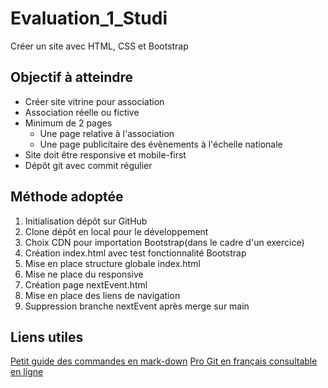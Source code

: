 # Evaluation_1_Studi
Créer un site avec HTML, CSS et Bootstrap

## Objectif à atteindre
* Créer site vitrine pour association
* Association réelle ou fictive
* Minimum de 2 pages
  * Une page relative à l'association
  * Une page publicitaire des évènements à l'échelle nationale
* Site doit être responsive et mobile-first
* Dépôt git avec commit régulier


## Méthode adoptée
1. Initialisation dépôt sur GitHub
2. Clone dépôt en local pour le développement
3. Choix CDN pour importation Bootstrap(dans le cadre d'un exercice)
4. Création index.html avec test fonctionnalité Bootstrap
5. Mise en place structure globale index.html
6. Mise ne place du responsive
7. Création page nextEvent.html
8. Mise en place des liens de navigation
9. Suppression branche nextEvent après merge sur main

## Liens utiles
[Petit guide des commandes en mark-down](https://support.zendesk.com/hc/fr/articles/203691016-Formatage-de-texte-avec-Markdown)
[Pro Git en français consultable en ligne](https://git-scm.com/book/fr/v2)

